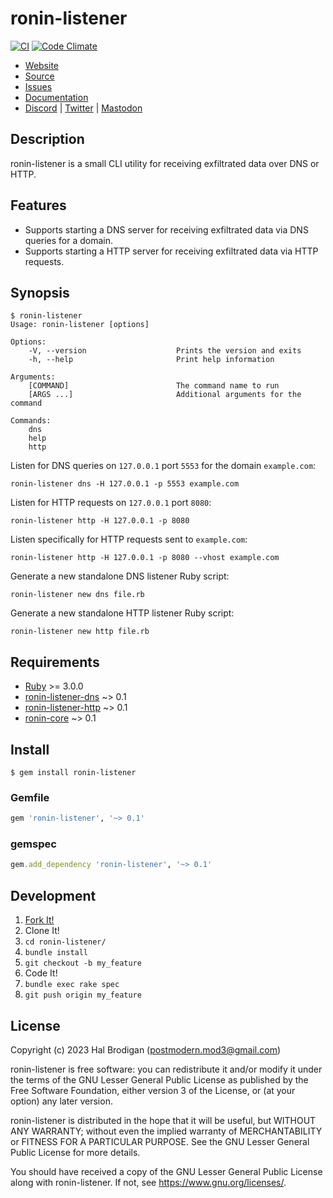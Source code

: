 # ronin-listener

[![CI](https://github.com/ronin-rb/ronin-listener/actions/workflows/ruby.yml/badge.svg)](https://github.com/ronin-rb/ronin-listener/actions/workflows/ruby.yml)
[![Code Climate](https://codeclimate.com/github/ronin-rb/ronin-listener.svg)](https://codeclimate.com/github/ronin-rb/ronin-listener)

* [Website](https://ronin-rb.dev/)
* [Source](https://github.com/ronin-rb/ronin-listener)
* [Issues](https://github.com/ronin-rb/ronin-listener/issues)
* [Documentation](https://ronin-rb.dev/docs/ronin-listener)
* [Discord](https://discord.gg/6WAb3PsVX9) |
  [Twitter](https://twitter.com/ronin_rb) |
  [Mastodon](https://infosec.exchange/@ronin_rb)

## Description

ronin-listener is a small CLI utility for receiving exfiltrated data over DNS or
HTTP.

## Features

* Supports starting a DNS server for receiving exfiltrated data via DNS queries
  for a domain.
* Supports starting a HTTP server for receiving exfiltrated data via HTTP
  requests.

## Synopsis

```shell
$ ronin-listener
Usage: ronin-listener [options]

Options:
    -V, --version                    Prints the version and exits
    -h, --help                       Print help information

Arguments:
    [COMMAND]                        The command name to run
    [ARGS ...]                       Additional arguments for the command

Commands:
    dns
    help
    http
```

Listen for DNS queries on `127.0.0.1` port `5553` for the domain `example.com`:

```shell
ronin-listener dns -H 127.0.0.1 -p 5553 example.com
```

Listen for HTTP requests on `127.0.0.1` port `8080`:

```shell
ronin-listener http -H 127.0.0.1 -p 8080
```

Listen specifically for HTTP requests sent to `example.com`:

```shell
ronin-listener http -H 127.0.0.1 -p 8080 --vhost example.com
```

Generate a new standalone DNS listener Ruby script:

```shell
ronin-listener new dns file.rb
```

Generate a new standalone HTTP listener Ruby script:

```shell
ronin-listener new http file.rb
```

## Requirements

* [Ruby] >= 3.0.0
* [ronin-listener-dns] ~> 0.1
* [ronin-listener-http] ~> 0.1
* [ronin-core] ~> 0.1

## Install

```shell
$ gem install ronin-listener
```

### Gemfile

```ruby
gem 'ronin-listener', '~> 0.1'
```

### gemspec

```ruby
gem.add_dependency 'ronin-listener', '~> 0.1'
```

## Development

1. [Fork It!](https://github.com/ronin-rb/ronin-listener/fork)
2. Clone It!
3. `cd ronin-listener/`
4. `bundle install`
5. `git checkout -b my_feature`
6. Code It!
7. `bundle exec rake spec`
8. `git push origin my_feature`

## License

Copyright (c) 2023 Hal Brodigan (postmodern.mod3@gmail.com)

ronin-listener is free software: you can redistribute it and/or modify
it under the terms of the GNU Lesser General Public License as published
by the Free Software Foundation, either version 3 of the License, or
(at your option) any later version.

ronin-listener is distributed in the hope that it will be useful,
but WITHOUT ANY WARRANTY; without even the implied warranty of
MERCHANTABILITY or FITNESS FOR A PARTICULAR PURPOSE.  See the
GNU Lesser General Public License for more details.

You should have received a copy of the GNU Lesser General Public License
along with ronin-listener.  If not, see <https://www.gnu.org/licenses/>.

[Ruby]: https://www.ruby-lang.org
[ronin-listener-dns]: https://github.com/ronin-rb/ronin-listener-dns#readme
[ronin-listener-http]: https://github.com/ronin-rb/ronin-listener-http#readme
[ronin-core]: https://github.com/ronin-rb/ronin-core#readme
